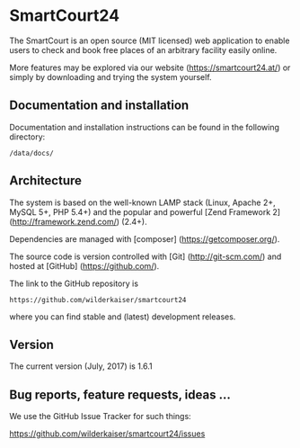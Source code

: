 # SmartCourt24

The SmartCourt is an open source (MIT licensed) web application to enable users to check and book free places of
an arbitrary facility easily online.

More features may be explored via our website (https://smartcourt24.at/) or simply by downloading and trying the system
yourself.

## Documentation and installation

Documentation and installation instructions can be found in the following directory:

```
/data/docs/
```

## Architecture

The system is based on the well-known LAMP stack (Linux, Apache 2+, MySQL 5+, PHP 5.4+) and the popular and powerful
[Zend Framework 2] (http://framework.zend.com/) (2.4+).

Dependencies are managed with [composer] (https://getcomposer.org/).

The source code is version controlled with [Git] (http://git-scm.com/) and hosted at [GitHub] (https://github.com/).

The link to the GitHub repository is

```
https://github.com/wilderkaiser/smartcourt24
```

where you can find stable and (latest) development releases.

## Version

The current version (July, 2017) is 1.6.1


## Bug reports, feature requests, ideas ...

We use the GitHub Issue Tracker for such things:

https://github.com/wilderkaiser/smartcourt24/issues
